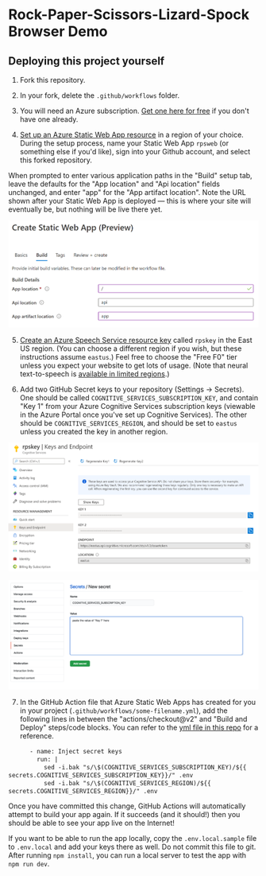 # Rock-Paper-Scissors-Lizard-Spock Browser Demo

## Deploying this project yourself

1. Fork this repository.

2. In your fork, delete the `.github/workflows` folder.

3. You will need an Azure subscription. [Get one here for free](https://azure.com/free/?WT.mc_id=rpsweb-github-davidsmi) if you don't have one already.

4. [Set up an Azure Static Web App resource](https://docs.microsoft.com/en-us/azure/static-web-apps/getting-started?tabs=angular&WT.mc_id=rpsweb-github-davidsmi) in a region of your choice. During the setup process, name your Static Web App `rpsweb` (or something else if you'd like), sign into your Github account, and select this forked repository.

When prompted to enter various application paths in the "Build" setup tab, leave the defaults for the "App location" and "Api location" fields unchanged, and enter "app" for the "App artifact location". Note the URL shown after your Static Web App is deployed — this is where your site will eventually be, but nothing will be live there yet.

![Build tab in Static Web Apps deployment](aswa-build-step.png)

5. [Create an Azure Speech Service resource key](https://docs.microsoft.com/azure/cognitive-services/speech-service/get-started?WT.mc_id=rpsweb-github-davidsmi) called `rpskey` in the East US region. (You can choose a different region if you wish, but these instructions assume `eastus`.) Feel free to choose the "Free F0" tier unless you expect your website to get lots of usage. (Note that neural text-to-speech is [available in limited regions](https://docs.microsoft.com/azure/cognitive-services/speech-service/regions?WT.mc_id=rpsweb-github-davidsmi#standard-and-neural-voices).)

6. Add two GitHub Secret keys to your repository (Settings -> Secrets). One should be called `COGNITIVE_SERVICES_SUBSCRIPTION_KEY`, and contain "Key 1" from your Azure Cognitive Services subscription keys (viewable in the Azure Portal once you've set up Cognitive Services). The other should be `COGNITIVE_SERVICES_REGION`, and should be set to `eastus` unless you created the key in another region.

![Finding the Cognitive Services key](cogserv-key.png)

![The UI to add a GitHub Secret](github-secrets.png)

7. In the GitHub Action file that Azure Static Web Apps has created for you in your project (`.github/workflows/some-filename.yml`), add the following lines in between the "actions/checkout@v2" and "Build and Deploy" steps/code blocks. You can refer to the [yml file in this repo](https://github.com/lazerwalker/neural-tts-sample/blob/main/.github/workflows/azure-static-web-apps-victorious-coast-06aa4f30f.yml) for a reference.

```
      - name: Inject secret keys
        run: |
          sed -i.bak "s/\$(COGNITIVE_SERVICES_SUBSCRIPTION_KEY)/${{ secrets.COGNITIVE_SERVICES_SUBSCRIPTION_KEY}}/" .env
          sed -i.bak "s/\$(COGNITIVE_SERVICES_REGION)/${{ secrets.COGNITIVE_SERVICES_REGION}}/" .env
```

Once you have committed this change, GitHub Actions will automatically attempt to build your app again. If it succeeds (and it should!) then you should be able to see your app live on the Internet!

If you want to be able to run the app locally, copy the `.env.local.sample` file to `.env.local` and add your keys there as well. Do not commit this file to git. After running `npm install`, you can run a local server to test the app with `npm run dev`.
